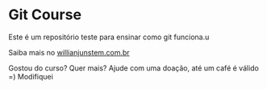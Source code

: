 # Git Course

Este é um repositório teste para ensinar como git funciona.u

Saiba mais no [willianjunstem.com.br](http://williamjustem.com.br)

Gostou do curso? Quer mais? Ajude com uma doação, até um café é válido =)
Modifiquei

